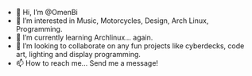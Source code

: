 - 👋 Hi, I’m @OmenBi
- 👀 I’m interested in Music, Motorcycles, Design, Arch Linux, Programming.
- 🌱 I’m currently learning Archlinux... again.
- 💞️ I’m looking to collaborate on any fun projects like cyberdecks, code art, lighting and display programming.
- 📫 How to reach me... Send me a message!

<!---
OmenBi/OmenBi is a ✨ special ✨ repository because its `README.md` (this file) appears on your GitHub profile.
You can click the Preview link to take a look at your changes.
--->

